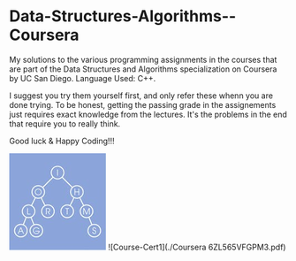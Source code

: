 # Data-Structures-Algorithms--Coursera
My solutions to the various programming assignments in the courses that are part of the Data Structures and Algorithms specialization on Coursera by UC San Diego.
Language Used: C++.

I suggest you try them yourself first, and only refer these whenn you are done trying. To be honest, getting the passing grade in the assignements just requires exact knowledge from the lectures. It's the problems in the end that require you to really think.

Good luck & Happy Coding!!!

![Course-Logo](./logo3.jpg)
![Course-Cert1](./Coursera 6ZL565VFGPM3.pdf)

